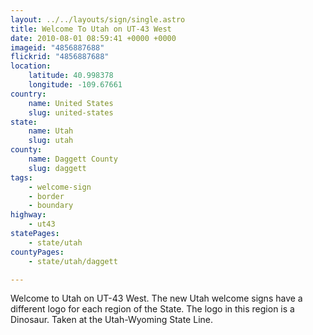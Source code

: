 ```yaml
---
layout: ../../layouts/sign/single.astro
title: Welcome To Utah on UT-43 West
date: 2010-08-01 08:59:41 +0000 +0000
imageid: "4856887688"
flickrid: "4856887688"
location:
    latitude: 40.998378
    longitude: -109.67661
country:
    name: United States
    slug: united-states
state:
    name: Utah
    slug: utah
county:
    name: Daggett County
    slug: daggett
tags:
    - welcome-sign
    - border
    - boundary
highway:
    - ut43
statePages:
    - state/utah
countyPages:
    - state/utah/daggett

---
```

Welcome to Utah on UT-43 West.  The new Utah welcome signs have a different logo for each region of the State.  The logo in this region is a Dinosaur.  Taken at the Utah-Wyoming State Line.